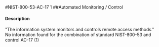 #NIST-800-53-AC-17 1
##Automated Monitoring / Control
#### Description
"The information system monitors and controls remote access methods."
No information found for the combination of standard NIST-800-53 and control AC-17 (1)
